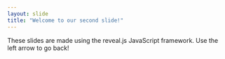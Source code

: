 ```yaml
---
layout: slide
title: "Welcome to our second slide!"
---
```

These slides are made using the reveal.js JavaScript framework.
Use the left arrow to go back!
